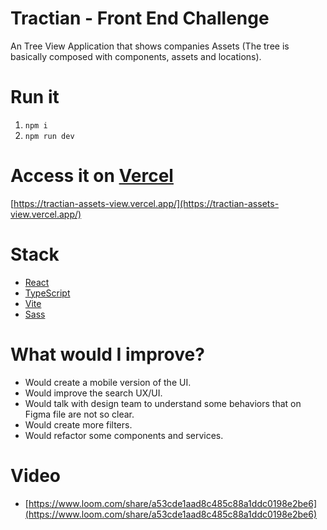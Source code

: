 # Tractian - Front End Challenge

An Tree View Application that shows companies Assets (The tree is basically composed with components, assets and locations).

# Run it

1. `npm i`
2. `npm run dev`

# Access it on [Vercel](https://vercel.com/) 

[https://tractian-assets-view.vercel.app/](https://tractian-assets-view.vercel.app/)

# Stack

- [React](https://react.dev/)
- [TypeScript](https://www.typescriptlang.org/) 
- [Vite](https://vitejs.dev/)
- [Sass](https://sass-lang.com/)

# What would I improve?

- Would create a mobile version of the UI.
- Would improve the search UX/UI.
- Would talk with design team to understand some behaviors that on Figma file are not so clear.
- Would create more filters.
- Would refactor some components and services.

# Video
- [https://www.loom.com/share/a53cde1aad8c485c88a1ddc0198e2be6](https://www.loom.com/share/a53cde1aad8c485c88a1ddc0198e2be6)

